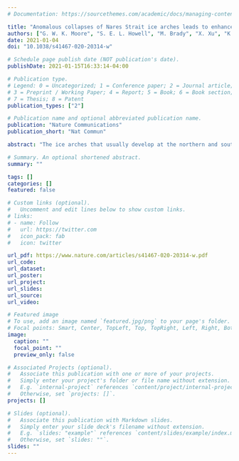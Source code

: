 ```yaml
---
# Documentation: https://sourcethemes.com/academic/docs/managing-content/

title: "Anomalous collapses of Nares Strait ice arches leads to enhanced export of Arctic sea ice"
authors: ["G. W. K. Moore", "S. E. L. Howell", "M. Brady", "X. Xu", "K. McNeil"]
date: 2021-01-04
doi: "10.1038/s41467-020-20314-w"

# Schedule page publish date (NOT publication's date).
publishDate: 2021-01-15T16:33:14-04:00

# Publication type.
# Legend: 0 = Uncategorized; 1 = Conference paper; 2 = Journal article;
# 3 = Preprint / Working Paper; 4 = Report; 5 = Book; 6 = Book section;
# 7 = Thesis; 8 = Patent
publication_types: ["2"]

# Publication name and optional abbreviated publication name.
publication: "Nature Communications"
publication_short: "Nat Commun"

abstract: "The ice arches that usually develop at the northern and southern ends of Nares Strait play an important role in modulating the export of Arctic Ocean multi-year sea ice. The Arctic Ocean is evolving towards an ice pack that is younger, thinner, and more mobile and the fate of its multi-year ice is becoming of increasing interest. Here, we use sea ice motion retrievals from Sentinel-1 imagery to report on the recent behavior of these ice arches and the associated ice fluxes. We show that the duration of arch formation has decreased over the past 20 years, while the ice area and volume fluxes along Nares Strait have both increased. These results suggest that a transition is underway towards a state where the formation of these arches will become atypical with a concomitant increase in the export of multi-year ice accelerating the transition towards a younger and thinner Arctic ice pack."

# Summary. An optional shortened abstract.
summary: ""

tags: []
categories: []
featured: false

# Custom links (optional).
#   Uncomment and edit lines below to show custom links.
# links:
# - name: Follow
#   url: https://twitter.com
#   icon_pack: fab
#   icon: twitter

url_pdf: https://www.nature.com/articles/s41467-020-20314-w.pdf
url_code:
url_dataset:
url_poster:
url_project:
url_slides:
url_source:
url_video:

# Featured image
# To use, add an image named `featured.jpg/png` to your page's folder. 
# Focal points: Smart, Center, TopLeft, Top, TopRight, Left, Right, BottomLeft, Bottom, BottomRight.
image:
  caption: ""
  focal_point: ""
  preview_only: false

# Associated Projects (optional).
#   Associate this publication with one or more of your projects.
#   Simply enter your project's folder or file name without extension.
#   E.g. `internal-project` references `content/project/internal-project/index.md`.
#   Otherwise, set `projects: []`.
projects: []

# Slides (optional).
#   Associate this publication with Markdown slides.
#   Simply enter your slide deck's filename without extension.
#   E.g. `slides: "example"` references `content/slides/example/index.md`.
#   Otherwise, set `slides: ""`.
slides: ""
---
```

